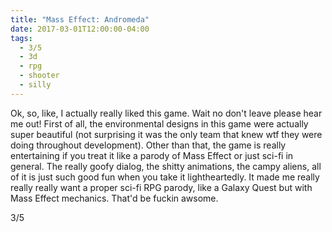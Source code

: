 ```yaml
---
title: "Mass Effect: Andromeda"
date: 2017-03-01T12:00:00-04:00
tags:
  - 3/5
  - 3d
  - rpg
  - shooter
  - silly
---
```


Ok, so, like, I actually really liked this game. Wait no don't leave please hear me out! First of all, the environmental designs in this game were actually super beautiful (not surprising it was the only team that knew wtf they were doing throughout development). Other than that, the game is really entertaining if you treat it like a parody of Mass Effect or just sci-fi in general. The really goofy dialog, the shitty animations, the campy aliens, all of it is just such good fun when you take it lightheartedly. It made me really really really want a proper sci-fi RPG parody, like a Galaxy Quest but with Mass Effect mechanics. That'd be fuckin awsome.

3/5
